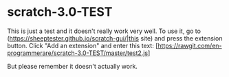 # scratch-3.0-TEST

This is just a test and it doesn't really work very well. To use it, go to (https://sheeptester.github.io/scratch-gui/|this site) and press the extension button. Click "Add an extension" and enter this text:
[https://rawgit.com/en-programmerare/scratch-3.0-TEST/master/test2.js]

But please remember it doesn't actually work.
